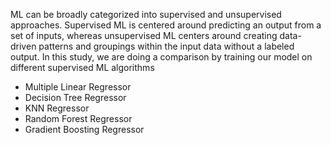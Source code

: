 ML can be broadly categorized into supervised and unsupervised approaches. Supervised ML is centered around predicting an output from a set of inputs, whereas unsupervised ML centers around creating data-driven patterns and groupings within the input data without a labeled output. In this study, we are doing a comparison by training our model on different supervised ML algorithms  
* Multiple Linear Regressor
* Decision Tree Regressor
* KNN Regressor
* Random Forest Regressor
* Gradient Boosting Regressor
